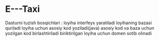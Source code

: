 # E---Taxi
Dasturni tuzish bosqichlari :
   loyiha interfeys yaratiladi
   loyihaning bazasi quriladi
   loyiha uchun asosiy kod yoziladi(java)
   asosiy kod va baza uchun yozilgan kod birlashtiriladi
   biriktirilgan loyiha uchun domen sotib olinadi
